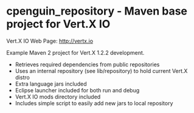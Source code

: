 cpenguin_repository - Maven base project for Vert.X IO
======================================================

Vert.X IO Web Page: http://vertx.io

Example Maven 2 project for Vert.X 1.2.2 development.

- Retrieves required dependencies from public repositories
- Uses an internal repository (see lib/repository) to hold current Vert.X distro
- Extra language jars included
- Eclipse launcher included for both run and debug
- Vert.X IO mods directory included
- Includes simple script to easily add new jars to local repository
